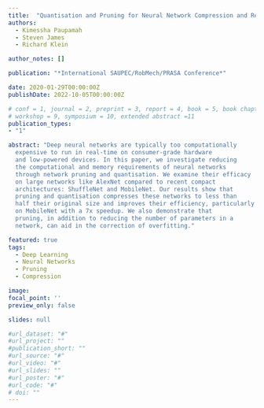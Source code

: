 ```yaml
---
title:  "Quantisation and Pruning for Neural Network Compression and Regularisation"
authors:
  - Kimessha Paupamah
  - Steven James
  - Richard Klein

author_notes: []

publication: "*International SAUPEC/RobMech/PRASA Conference*"

date: 2020-01-29T00:00:00Z
publishDate: 2022-10-05T00:00:00Z

# conf = 1, journal = 2, preprint = 3, report = 4, book = 5, book chapter = 6, thesis = 7, patent = 9
# workshop = 9, symposium = 10, extended abstract =11
publication_types:
- "1"

abstract: "Deep neural networks are typically too computationally
  expensive to run in real-time on consumer-grade hardware
  and low-powered devices. In this paper, we investigate reducing
  the computational and memory requirements of neural networks
  through network pruning and quantisation. We examine their efficacy
  on large networks like AlexNet compared to recent compact
  architectures: ShuffleNet and MobileNet. Our results show that
  pruning and quantisation compresses these networks to less than
  half their original size and improves their efficiency, particularly
  on MobileNet with a 7x speedup. We also demonstrate that
  pruning, in addition to reducing the number of parameters in a
  network, can aid in the correction of overfitting."

featured: true
tags:
  - Deep Learning
  - Neural Networks
  - Pruning
  - Compression

image:
focal_point: ''
preview_only: false

slides: null

#url_dataset: "#"
#url_project: ""
#publication_short: ""
#url_source: "#"
#url_video: "#"
#url_slides: ""
#url_poster: "#"
#url_code: "#"
# doi: ""
---
```

